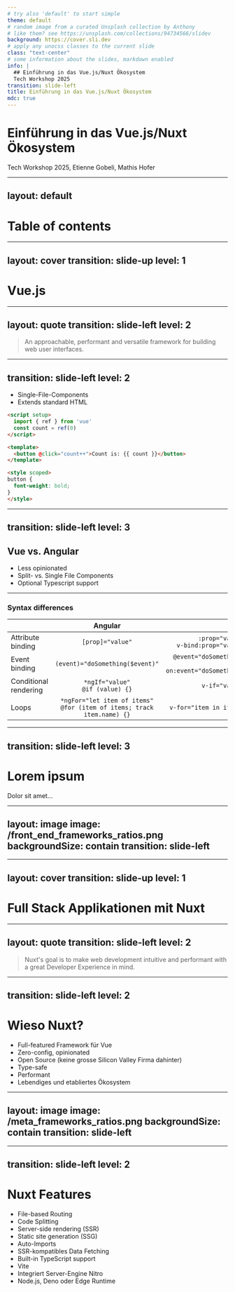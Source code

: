 ```yaml
---
# try also 'default' to start simple
theme: default
# random image from a curated Unsplash collection by Anthony
# like them? see https://unsplash.com/collections/94734566/slidev
background: https://cover.sli.dev
# apply any unocss classes to the current slide
class: "text-center"
# some information about the slides, markdown enabled
info: |
  ## Einführung in das Vue.js/Nuxt Ökosystem
  Tech Workshop 2025
transition: slide-left
title: Einführung in das Vue.js/Nuxt Ökosystem
mdc: true
---
```


# Einführung in das Vue.js/Nuxt Ökosystem

Tech Workshop 2025, Etienne Gobeli, Mathis Hofer

---
layout: default
---

# Table of contents

<Toc maxDepth="1"></Toc>

---
layout: cover
transition: slide-up
level: 1
---

# Vue.js


---
layout: quote
transition: slide-left
level: 2
---

> An approachable, performant and versatile framework for building web user interfaces.

---
transition: slide-left
level: 2
---
 - Single-File-Components
 - Extends standard HTML
 
```html
<script setup>
  import { ref } from 'vue'
  const count = ref(0)
</script>

<template>
  <button @click="count++">Count is: {{ count }}</button>
</template>

<style scoped>
button {
  font-weight: bold;
}
</style>
```
<!-- Wird normalerweise mit SFC's gebraucht => Beispiel Komponente
    Vue files sind sind standard HTML files mit zusätzlichen attributes
-->

---
transition: slide-left
level: 3
---

## Vue vs. Angular
- Less opinionated
- Split- vs. Single File Components
- Optional Typescript support

<!-- Vue kann auch ohne SFC und ohne build step in einer Seite eingebunden werden -->
----

### Syntax differences

|         | Angular           | Vue  |
| ------------- |:-------------:| -----:|
| Attribute binding | `[prop]="value"` | `:prop="value"` <br> `v-bind:prop="value"` |
| Event binding | `(event)="doSomething($event)"` | `@event="doSomething"` <br> `v-on:event="doSomething"` |
| Conditional rendering | `*ngIf="value"` <br> `@if (value) {}` | `v-if="value"` |
| Loops | `*ngFor="let item of items"`  <br> `@for (item of items; track item.name) {}` | `v-for="item in items"` |

---
transition: slide-left
level: 3
---

# Lorem ipsum

Dolor sit amet...

---
layout: image
image: /front_end_frameworks_ratios.png
backgroundSize: contain
transition: slide-left
---

<!-- Quelle: https://2024.stateofjs.com/en-US/libraries/front-end-frameworks/ -->


---
layout: cover
transition: slide-up
level: 1
---

# Full Stack Applikationen mit Nuxt

---
layout: quote
transition: slide-left
level: 2
---

> Nuxt's goal is to make web development intuitive and performant with a great Developer Experience in mind.

---
transition: slide-left
level: 2
---

# Wieso Nuxt?

- Full-featured Framework für Vue
- Zero-config, opinionated
- Open Source (keine grosse Silicon Valley Firma dahinter)
- Type-safe
- Performant
- Lebendiges und etabliertes Ökosystem

---
layout: image
image: /meta_frameworks_ratios.png
backgroundSize: contain
transition: slide-left
---

<!-- Quelle: https://2024.stateofjs.com/en-US/libraries/meta-frameworks/ -->

---
transition: slide-left
level: 2
---

# Nuxt Features

- File-based Routing
- Code Splitting
- Server-side rendering (SSR)
- Static site generation (SSG)
- Auto-Imports
- SSR-kompatibles Data Fetching
- Built-in TypeScript support
- Vite
- Integriert Server-Engine Nitro
- Node.js, Deno oder Edge Runtime


